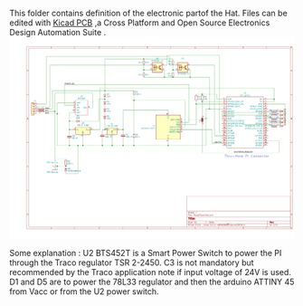 This folder contains definition of the electronic partof the Hat. 
Files can be edited with [Kicad PCB](http://www.kicad-pcb.org/) ,a Cross Platform and Open Source Electronics Design Automation Suite .
![Schematic](schematic.png)

Some explanation :
  U2 BTS452T is a Smart Power Switch to power the PI through the Traco regulator TSR 2-2450. C3 is not mandatory but recommended by the Traco application note if input voltage of 24V is used.
  D1 and D5 are to power the 78L33 regulator and then the arduino ATTINY 45 from Vacc or from the U2 power switch.
